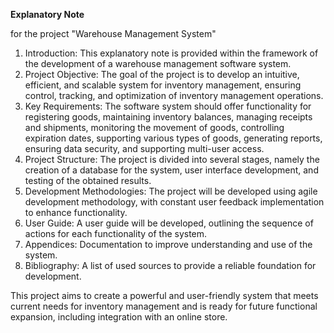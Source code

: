 ﻿**Explanatory Note**

for the project "Warehouse Management System"

1. Introduction: This explanatory note is provided within the framework of the development of a warehouse management software system.
2. Project Objective: The goal of the project is to develop an intuitive, efficient, and scalable system for inventory management, ensuring control, tracking, and optimization of inventory management operations.
3. Key Requirements: The software system should offer functionality for registering goods, maintaining inventory balances, managing receipts and shipments, monitoring the movement of goods, controlling expiration dates, supporting various types of goods, generating reports, ensuring data security, and supporting multi-user access.
4. Project Structure: The project is divided into several stages, namely the creation of a database for the system, user interface development, and testing of the obtained results.
5. Development Methodologies: The project will be developed using agile development methodology, with constant user feedback implementation to enhance functionality.
6. User Guide: A user guide will be developed, outlining the sequence of actions for each functionality of the system.
7. Appendices: Documentation to improve understanding and use of the system.
8. Bibliography: A list of used sources to provide a reliable foundation for development.

This project aims to create a powerful and user-friendly system that meets current needs for inventory management and is ready for future functional expansion, including integration with an online store.

